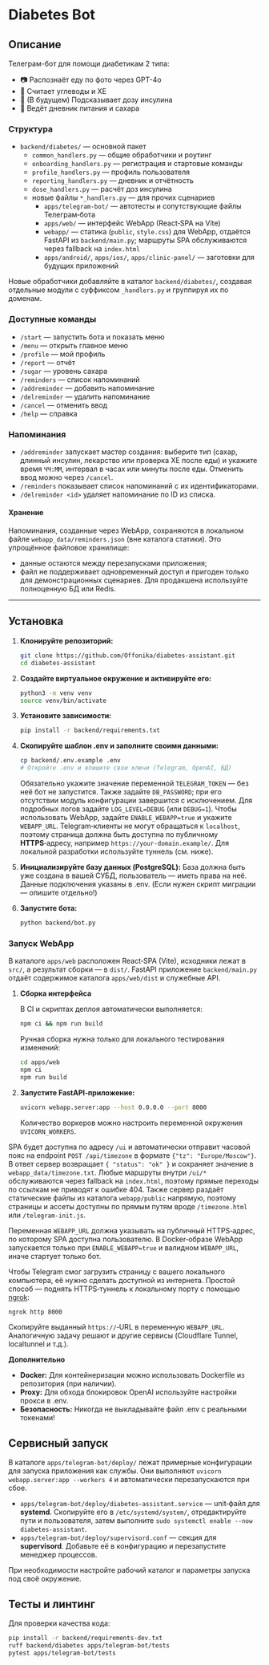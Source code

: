 # Diabetes Bot

## Описание

Телеграм-бот для помощи диабетикам 2 типа:
- 📷 Распознаёт еду по фото через GPT-4o
- 🥗 Считает углеводы и ХЕ
- 💉 (В будущем) Подсказывает дозу инсулина
- 📒 Ведёт дневник питания и сахара

### Структура

- `backend/diabetes/` — основной пакет
  - `common_handlers.py` — общие обработчики и роутинг
  - `onboarding_handlers.py` — регистрация и стартовые команды
  - `profile_handlers.py` — профиль пользователя
  - `reporting_handlers.py` — дневник и отчётность
  - `dose_handlers.py` — расчёт доз инсулина
  - новые файлы `*_handlers.py` — для прочих сценариев
    - `apps/telegram-bot/` — автотесты и сопутствующие файлы Телеграм‑бота
    - `apps/web/` — интерфейс WebApp (React‑SPA на Vite)
    - `webapp/` — статика (`public`, `style.css`) для WebApp, отдаётся FastAPI
      из `backend/main.py`; маршруты SPA обслуживаются через fallback на
      `index.html`
    - `apps/android/`, `apps/ios/`, `apps/clinic-panel/` — заготовки для будущих приложений

Новые обработчики добавляйте в каталог `backend/diabetes/`, создавая отдельные модули с суффиксом `_handlers.py` и группируя их по доменам.

### Доступные команды

- `/start` — запустить бота и показать меню
- `/menu` — открыть главное меню
- `/profile` — мой профиль
- `/report` — отчёт
- `/sugar` — уровень сахара
- `/reminders` — список напоминаний
- `/addreminder` — добавить напоминание
- `/delreminder` — удалить напоминание
- `/cancel` — отменить ввод
- `/help` — справка

### Напоминания

- `/addreminder` запускает мастер создания: выберите тип (сахар, длинный инсулин, лекарство или проверка ХЕ после еды) и укажите время `ЧЧ:ММ`, интервал в часах или минуты после еды. Отменить ввод можно через `/cancel`.
- `/reminders` показывает список напоминаний с их идентификаторами.
- `/delreminder <id>` удаляет напоминание по ID из списка.

#### Хранение

Напоминания, созданные через WebApp, сохраняются в локальном файле
`webapp_data/reminders.json` (вне каталога статики). Это упрощённое
файловое хранилище:

- данные остаются между перезапусками приложения;
- файл не поддерживает одновременный доступ и пригоден только для демонстрационных сценариев. Для продакшена используйте полноценную БД или Redis.

---

## Установка

1. **Клонируйте репозиторий:**
   ```bash
   git clone https://github.com/Offonika/diabetes-assistant.git
   cd diabetes-assistant
   ```
2. **Создайте виртуальное окружение и активируйте его:**
   ```bash
   python3 -m venv venv
   source venv/bin/activate
   ```
3. **Установите зависимости:**
   ```bash
   pip install -r backend/requirements.txt
   ```
4. **Скопируйте шаблон .env и заполните своими данными:**
   ```bash
   cp backend/.env.example .env
   # Откройте .env и впишите свои ключи (Telegram, OpenAI, БД)
   ```
   Обязательно укажите значение переменной `TELEGRAM_TOKEN` — без неё бот не запустится. Также задайте `DB_PASSWORD`; при его отсутствии модуль конфигурации завершится с исключением. Для подробных логов задайте `LOG_LEVEL=DEBUG` (или `DEBUG=1`).
   Чтобы использовать WebApp, задайте `ENABLE_WEBAPP=true` и укажите `WEBAPP_URL`. Telegram‑клиенты не могут обращаться к `localhost`, поэтому страница должна быть доступна по публичному **HTTPS**‑адресу, например `https://your-domain.example/`. Для локальной разработки используйте туннель (см. ниже).
5. **Инициализируйте базу данных (PostgreSQL):**
   База должна быть уже создана в вашей СУБД, пользователь — иметь права на неё.
   Данные подключения указаны в .env.
   (Если нужен скрипт миграции — опишите отдельно!)

6. **Запустите бота:**
   ```bash
   python backend/bot.py
   ```

### Запуск WebApp

В каталоге `apps/web` расположен React‑SPA (Vite), исходники лежат в `src/`,
а результат сборки — в `dist/`. FastAPI приложение `backend/main.py` отдаёт
содержимое каталога `apps/web/dist` и служебные API.

1. **Сборка интерфейса**

   В CI и скриптах деплоя автоматически выполняется:

   ```bash
   npm ci && npm run build
   ```

   Ручная сборка нужна только для локального тестирования изменений:

   ```bash
   cd apps/web
   npm ci
   npm run build
   ```

2. **Запустите FastAPI‑приложение:**
   ```bash
   uvicorn webapp.server:app --host 0.0.0.0 --port 8000
   ```
   Количество воркеров можно настроить переменной окружения `UVICORN_WORKERS`.

SPA будет доступна по адресу `/ui` и автоматически отправит часовой пояс на endpoint `POST /api/timezone` в формате `{"tz": "Europe/Moscow"}`. В ответ сервер возвращает `{ "status": "ok" }` и сохраняет значение в `webapp_data/timezone.txt`.
Любые маршруты внутри `/ui/*` обслуживаются через fallback на `index.html`,
поэтому прямые переходы по ссылкам не приводят к ошибке 404.
Также сервер раздаёт статические файлы из каталога `webapp/public` напрямую, поэтому страницы и ассеты доступны по прямым путям вроде `/timezone.html` или `/telegram-init.js`.

Переменная `WEBAPP_URL` должна указывать на публичный HTTPS‑адрес, по которому SPA доступна пользователю. В Docker‑образе WebApp запускается только при `ENABLE_WEBAPP=true` и валидном `WEBAPP_URL`, иначе стартует только бот.

Чтобы Telegram смог загрузить страницу с вашего локального компьютера, её нужно сделать доступной из интернета. Простой способ — поднять HTTPS‑туннель к локальному порту с помощью [ngrok](https://ngrok.com/):

```bash
ngrok http 8000
```

Скопируйте выданный `https://`‑URL в переменную `WEBAPP_URL`. Аналогичную задачу решают и другие сервисы (Cloudflare Tunnel, localtunnel и т.д.).


**Дополнительно**
- **Docker:** Для контейнеризации можно использовать Dockerfile из репозитория (при наличии).
- **Proxy:** Для обхода блокировок OpenAI используйте настройки прокси в .env.
- **Безопасность:** Никогда не выкладывайте файл .env с реальными токенами!

## Сервисный запуск

В каталоге `apps/telegram-bot/deploy/` лежат примерные конфигурации для запуска приложения как службы.
Они выполняют `uvicorn webapp.server:app --workers 4` и автоматически перезапускаются при сбое.

- `apps/telegram-bot/deploy/diabetes-assistant.service` — unit‑файл для **systemd**. Скопируйте его в `/etc/systemd/system/`, отредактируйте пути и пользователя, затем выполните `sudo systemctl enable --now diabetes-assistant`.
- `apps/telegram-bot/deploy/supervisord.conf` — секция для **supervisord**. Добавьте её в конфигурацию и перезапустите менеджер процессов.

При необходимости настройте рабочий каталог и параметры запуска под своё окружение.

## Тесты и линтинг

Для проверки качества кода:

```bash
pip install -r backend/requirements-dev.txt
ruff backend/diabetes apps/telegram-bot/tests
pytest apps/telegram-bot/tests
```
